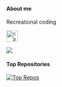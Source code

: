 #### About me

Recreational coding

<code><img height="30" alt="cpp" src="./assets/cpp-removebg-preview.png"></code>

<a href="https://github.com/JadTirani">
  <img align="center" 
       src="https://github-readme-stats.vercel.app/api/top-langs/?username=jadtirani&layout=compact&hide_border=true&theme=transparent" />
</a>

#### Top Repositories

<a href="https://github.com/JadTirani/Winter-R">
  <img align="center" src="https://github-readme-stats.vercel.app/api/pin/?username=jadtirani&repo=winter-r&theme=transparent&hide_border=true" alt="Top Repos"/>
</a>

<br />
